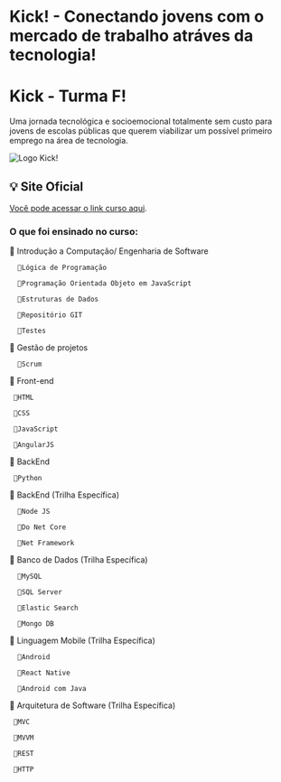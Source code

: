 # Kick! - Conectando jovens com o mercado de trabalho atráves da tecnologia!

# Kick - Turma F!

Uma jornada tecnológica e socioemocional totalmente sem custo para jovens de escolas públicas que querem viabilizar um possível primeiro emprego na área de tecnologia.

![Logo Kick!](https://user-images.githubusercontent.com/107266212/226764247-b7ad3e68-c79c-49fa-8b52-c43b1df53d07.jpg)


## 💡 Site Oficial
[Você pode acessar o link curso aqui](https://soukick.com.br/).

### O que foi ensinado no curso:

📌 Introdução a Computação/ Engenharia de Software
  
      📍Lógica de Programação

      📍Programação Orientada Objeto em JavaScript
    
      📍Estruturas de Dados
  
      📍Repositório GIT
  
      📍Testes
  
  
 📌 Gestão de projetos
 
      📍Scrum


📌 Front-end 

     📍HTML
  
     📍CSS
  
     📍JavaScript
  
     📍AngularJS
  
  
  📌 BackEnd 
  
     📍Python
  
  
  📌 BackEnd (Trilha Específica)
  
      📍Node JS
  
      📍Do Net Core
    
      📍Net Framework
  

📌 Banco de Dados (Trilha Específica)

      📍MySQL
  
      📍SQL Server
  
      📍Elastic Search
  
      📍Mongo DB
  

  📌 Linguagem Mobile (Trilha Específica)
  
      📍Android
  
      📍React Native
  
      📍Android com Java
  
  
  📌 Arquitetura de Software (Trilha Específica)
  
     📍MVC
  
     📍MVVM
  
     📍REST
  
     📍HTTP
